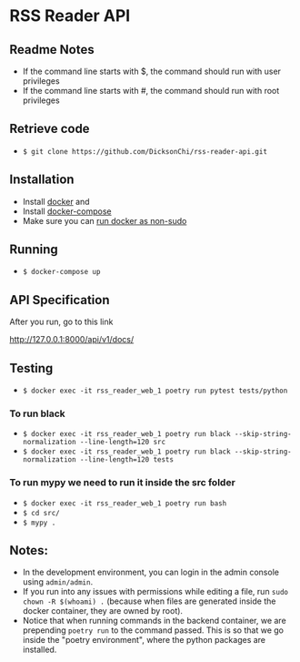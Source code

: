 # RSS Reader API

## Readme Notes

* If the command line starts with $, the command should run with user privileges
* If the command line starts with #, the command should run with root privileges


## Retrieve code

* `$ git clone https://github.com/DicksonChi/rss-reader-api.git`


## Installation

* Install [docker](https://docs.docker.com/engine/install/) and
* Install [docker-compose](https://docs.docker.com/compose/install/)
* Make sure you can [run docker as non-sudo](https://docs.docker.com/engine/install/linux-postinstall/#manage-docker-as-a-non-root-user)


## Running

* `$ docker-compose up`


## API Specification
After you run, go to this link

http://127.0.0.1:8000/api/v1/docs/

## Testing

* `$ docker exec -it rss_reader_web_1 poetry run pytest tests/python `


### To run black
* `$ docker exec -it rss_reader_web_1 poetry run black --skip-string-normalization --line-length=120 src`
* `$ docker exec -it rss_reader_web_1 poetry run black --skip-string-normalization --line-length=120 tests`


### To run mypy we need to run it inside the src folder
* `$ docker exec -it rss_reader_web_1 poetry run bash`
* `$ cd src/ `
* `$ mypy .`


## Notes:

* In the development environment, you can login in the admin console using `admin/admin`.
* If you run into any issues with permissions while editing a file, run `sudo chown -R $(whoami) .` (because when files
  are generated inside the docker container, they are owned by root).
* Notice that when running commands in the backend container, we are prepending `poetry run` to the command passed. This
  is so that we go inside the "poetry environment", where the python packages are installed.